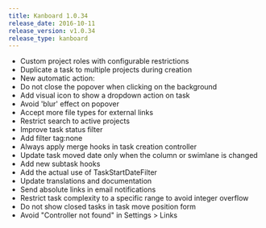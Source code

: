 ```yaml
---
title: Kanboard 1.0.34
release_date: 2016-10-11
release_version: v1.0.34
release_type: kanboard
---
```


* Custom project roles with configurable restrictions
* Duplicate a task to multiple projects during creation
* New automatic action:
* Do not close the popover when clicking on the background
* Add visual icon to show a dropdown action on task
* Avoid 'blur' effect on popover
* Accept more file types for external links
* Restrict search to active projects
* Improve task status filter
* Add filter tag:none
* Always apply merge hooks in task creation controller
* Update task moved date only when the column or swimlane is changed
* Add new subtask hooks
* Add the actual use of TaskStartDateFilter
* Update translations and documentation
* Send absolute links in email notifications
* Restrict task complexity to a specific range to avoid integer overflow
* Do not show closed tasks in task move position form
* Avoid "Controller not found" in Settings > Links
